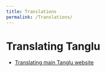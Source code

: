 ```yaml
---
title: Translations
permalink: /Translations/
---
```


Translating Tanglu
==================

-   [Translating main Tanglu website](//website "wikilink")
